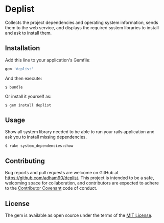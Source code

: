 # Deplist

Collects the project dependencies and operating system information, sends them to the web service, and displays the required system libraries to install and ask to install them.

## Installation

Add this line to your application's Gemfile:

```ruby
gem 'deplist'
```

And then execute:

    $ bundle

Or install it yourself as:

    $ gem install deplist

## Usage

Show all system library needed to be able to run your rails application and ask you to install missing dependencies.

    $ rake system_dependencies:show

## Contributing

Bug reports and pull requests are welcome on GitHub at https://github.com/adham90/deplist. This project is intended to be a safe, welcoming space for collaboration, and contributors are expected to adhere to the [Contributor Covenant](http://contributor-covenant.org) code of conduct.


## License

The gem is available as open source under the terms of the [MIT License](http://opensource.org/licenses/MIT).

